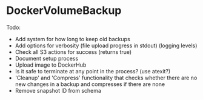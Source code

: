 # DockerVolumeBackup

Todo:    
 - Add system for how long to keep old backups
 - Add options for verbosity (file upload progress in stdout) (logging levels)
 - Check all S3 actions for success (returns true)
 - Document setup process
 - Upload image to DockerHub
 - Is it safe to terminate at any point in the process? (use atexit?)
 - 'Cleanup' and 'Compress' functionality that checks whether there are no new 
 changes in a backup and compresses if there are none
 - Remove snapshot ID from schema